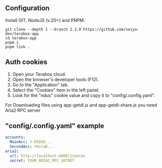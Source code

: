 ## Configuration
Install GIT, NodeJS (v.20+) and PNPM.

```
git clone --depth 1 --branch 2.3.0 https://github.com/seiya-dev/terabox-app
cd terabox-app
pnpm i
pnpm link .
```

## Auth cookies

1. Open your Terabox cloud.
2. Open the browser's developer tools (F12).
3. Go to the "Application" tab.
4. Select the "Cookies" item in the left panel.
5. Look for the "ndus" cookie value and copy it to "config/.config.yaml".

For Downloading files using app-getdl.js and app-getdl-share.js you need Aria2 RPC server

## "config/.config.yaml" example

```yaml
accounts:
  MainAcc: Y-DSDSD...
  SecondAcc: YDvrwD...
aria2:
  url: http://localhost:6800/jsonrpc
  secret: YOUR_ARIA2_RPC_SECRET
```
